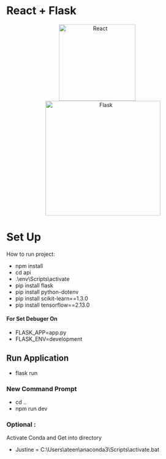 # React + Flask 
<p align="center">
  <img width="200" src="https://upload.wikimedia.org/wikipedia/commons/thumb/a/a7/React-icon.svg/1150px-React-icon.svg.png" alt="React">
  <span style="margin-right: 30px"></span>
  <img width="300" src="https://upload.wikimedia.org/wikipedia/commons/thumb/3/3c/Flask_logo.svg/1280px-Flask_logo.svg.png" alt="Flask">
</p>

# Set Up
How to run project:
- npm install
- cd api
- .\env\Scripts\activate 
- pip install flask
- pip install python-dotenv
- pip install scikit-learn==1.3.0
- pip install tensorflow==2.13.0

#### For Set Debuger On
- FLASK_APP=app.py
- FLASK_ENV=development

## Run Application
- flask run

### New Command Prompt
- cd ..
- npm run dev

### Optional :
Activate Conda and Get into directory
- Justine = C:\Users\ateen\anaconda3\Scripts\activate.bat